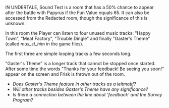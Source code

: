 IN UNDERTALE, Sound Test is a room that has a 50% chance to appear after the battle with Papyrus if the Fun Value equals 65. It can also be accessed from the <a onclick="loadFile('Redacted.md')">Redacted</a> room, though the significance of this is unknown.

In this room the Player can listen to four unused music tracks: "Happy Town", "Meat Factory", "Trouble Dingle" and finally "<a onclick="loadFile('Doctor W. D. Gaster.md')">Gaster's</a> Theme" (called *mus_st_him* in the game files). 

The first three are simple looping tracks a few seconds long. 

"Gaster's Theme" is a longer track that cannot be stopped once started. After some time the words "Thanks for your feedback! Be seeing you soon!" appear on the screen and Frisk is thrown out of the room.
- _Does Gaster's Theme feature in other tracks as a leitmotif?_
- _Will other tracks besides Gaster's Theme have any significance?_
- _Is there a connection between the line about 'feedback' and the <a onclick="loadFile('Survey Program.md')">Survey Program</a>?_